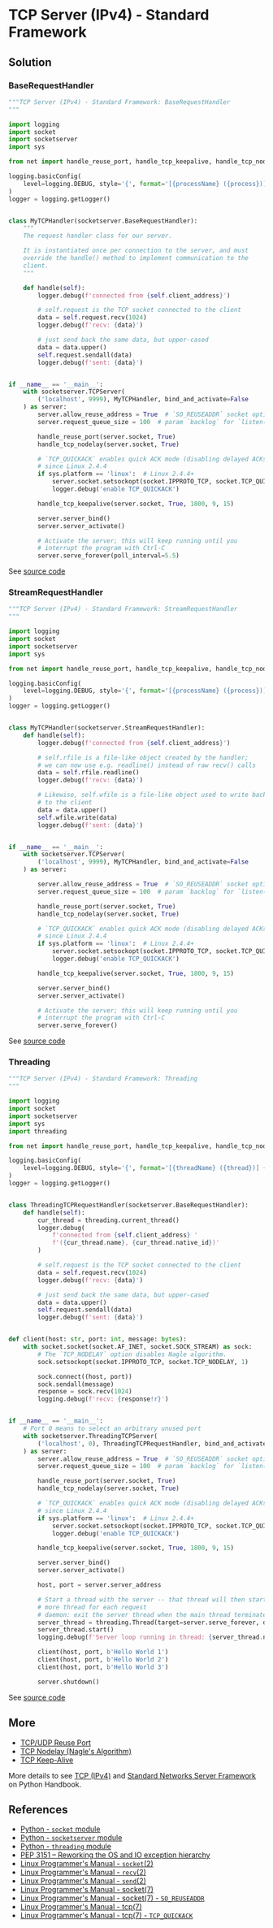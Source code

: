 # TCP Server (IPv4) - Standard Framework

## Solution

### BaseRequestHandler

```python
"""TCP Server (IPv4) - Standard Framework: BaseRequestHandler
"""

import logging
import socket
import socketserver
import sys

from net import handle_reuse_port, handle_tcp_keepalive, handle_tcp_nodelay

logging.basicConfig(
    level=logging.DEBUG, style='{', format='[{processName} ({process})] {message}'
)
logger = logging.getLogger()


class MyTCPHandler(socketserver.BaseRequestHandler):
    """
    The request handler class for our server.

    It is instantiated once per connection to the server, and must
    override the handle() method to implement communication to the
    client.
    """

    def handle(self):
        logger.debug(f'connected from {self.client_address}')

        # self.request is the TCP socket connected to the client
        data = self.request.recv(1024)
        logger.debug(f'recv: {data}')

        # just send back the same data, but upper-cased
        data = data.upper()
        self.request.sendall(data)
        logger.debug(f'sent: {data}')


if __name__ == '__main__':
    with socketserver.TCPServer(
        ('localhost', 9999), MyTCPHandler, bind_and_activate=False
    ) as server:
        server.allow_reuse_address = True  # `SO_REUSEADDR` socket option
        server.request_queue_size = 100  # param `backlog` for `listen()`

        handle_reuse_port(server.socket, True)
        handle_tcp_nodelay(server.socket, True)

        # `TCP_QUICKACK` enables quick ACK mode (disabling delayed ACKs)
        # since Linux 2.4.4
        if sys.platform == 'linux':  # Linux 2.4.4+
            server.socket.setsockopt(socket.IPPROTO_TCP, socket.TCP_QUICKACK, 1)
            logger.debug('enable TCP_QUICKACK')

        handle_tcp_keepalive(server.socket, True, 1800, 9, 15)

        server.server_bind()
        server.server_activate()

        # Activate the server; this will keep running until you
        # interrupt the program with Ctrl-C
        server.serve_forever(poll_interval=5.5)
```

See [source code](https://github.com/leven-cn/python-cookbook/blob/main/examples/core/tcp_server_ipv4_std_base.py)

### StreamRequestHandler

```python
"""TCP Server (IPv4) - Standard Framework: StreamRequestHandler
"""

import logging
import socket
import socketserver
import sys

from net import handle_reuse_port, handle_tcp_keepalive, handle_tcp_nodelay

logging.basicConfig(
    level=logging.DEBUG, style='{', format='[{processName} ({process})] {message}'
)
logger = logging.getLogger()


class MyTCPHandler(socketserver.StreamRequestHandler):
    def handle(self):
        logger.debug(f'connected from {self.client_address}')

        # self.rfile is a file-like object created by the handler;
        # we can now use e.g. readline() instead of raw recv() calls
        data = self.rfile.readline()
        logger.debug(f'recv: {data}')

        # Likewise, self.wfile is a file-like object used to write back
        # to the client
        data = data.upper()
        self.wfile.write(data)
        logger.debug(f'sent: {data}')


if __name__ == '__main__':
    with socketserver.TCPServer(
        ('localhost', 9999), MyTCPHandler, bind_and_activate=False
    ) as server:

        server.allow_reuse_address = True  # `SO_REUSEADDR` socket option
        server.request_queue_size = 100  # param `backlog` for `listen()`

        handle_reuse_port(server.socket, True)
        handle_tcp_nodelay(server.socket, True)

        # `TCP_QUICKACK` enables quick ACK mode (disabling delayed ACKs)
        # since Linux 2.4.4
        if sys.platform == 'linux':  # Linux 2.4.4+
            server.socket.setsockopt(socket.IPPROTO_TCP, socket.TCP_QUICKACK, 1)
            logger.debug('enable TCP_QUICKACK')

        handle_tcp_keepalive(server.socket, True, 1800, 9, 15)

        server.server_bind()
        server.server_activate()

        # Activate the server; this will keep running until you
        # interrupt the program with Ctrl-C
        server.serve_forever()
```

See [source code](https://github.com/leven-cn/python-cookbook/blob/main/examples/core/tcp_server_ipv4_std_stream.py)

### Threading

```python
"""TCP Server (IPv4) - Standard Framework: Threading
"""

import logging
import socket
import socketserver
import sys
import threading

from net import handle_reuse_port, handle_tcp_keepalive, handle_tcp_nodelay

logging.basicConfig(
    level=logging.DEBUG, style='{', format='[{threadName} ({thread})] {message}'
)
logger = logging.getLogger()


class ThreadingTCPRequestHandler(socketserver.BaseRequestHandler):
    def handle(self):
        cur_thread = threading.current_thread()
        logger.debug(
            f'connected from {self.client_address} '
            f'({cur_thread.name}, {cur_thread.native_id})'
        )

        # self.request is the TCP socket connected to the client
        data = self.request.recv(1024)
        logger.debug(f'recv: {data}')

        # just send back the same data, but upper-cased
        data = data.upper()
        self.request.sendall(data)
        logger.debug(f'sent: {data}')


def client(host: str, port: int, message: bytes):
    with socket.socket(socket.AF_INET, socket.SOCK_STREAM) as sock:
        # The `TCP_NODELAY` option disables Nagle algorithm.
        sock.setsockopt(socket.IPPROTO_TCP, socket.TCP_NODELAY, 1)

        sock.connect((host, port))
        sock.sendall(message)
        response = sock.recv(1024)
        logging.debug(f'recv: {response!r}')


if __name__ == '__main__':
    # Port 0 means to select an arbitrary unused port
    with socketserver.ThreadingTCPServer(
        ('localhost', 0), ThreadingTCPRequestHandler, bind_and_activate=False
    ) as server:
        server.allow_reuse_address = True  # `SO_REUSEADDR` socket option
        server.request_queue_size = 100  # param `backlog` for `listen()`

        handle_reuse_port(server.socket, True)
        handle_tcp_nodelay(server.socket, True)

        # `TCP_QUICKACK` enables quick ACK mode (disabling delayed ACKs)
        # since Linux 2.4.4
        if sys.platform == 'linux':  # Linux 2.4.4+
            server.socket.setsockopt(socket.IPPROTO_TCP, socket.TCP_QUICKACK, 1)
            logger.debug('enable TCP_QUICKACK')

        handle_tcp_keepalive(server.socket, True, 1800, 9, 15)

        server.server_bind()
        server.server_activate()

        host, port = server.server_address

        # Start a thread with the server -- that thread will then start one
        # more thread for each request
        # daemon: exit the server thread when the main thread terminates
        server_thread = threading.Thread(target=server.serve_forever, daemon=True)
        server_thread.start()
        logging.debug(f'Server loop running in thread: {server_thread.name}')

        client(host, port, b'Hello World 1')
        client(host, port, b'Hello World 2')
        client(host, port, b'Hello World 3')

        server.shutdown()
```

See [source code](https://github.com/leven-cn/python-cookbook/blob/main/examples/core/tcp_server_ipv4_std_threading.py)

## More

- [TCP/UDP Reuse Port](net_reuse_port)
- [TCP Nodelay (Nagle's Algorithm)](tcp_nodelay)
- [TCP Keep-Alive](tcp_keepalive)

More details to see [TCP (IPv4)](https://leven-cn.github.io/python-handbook/recipes/core/tcp_ipv4)
and [Standard Networks Server Framework](https://leven-cn.github.io/python-handbook/recipes/core/socketserver)
on Python Handbook.

## References

- [Python - `socket` module](https://docs.python.org/3/library/socket.html)
- [Python - `socketserver` module](https://docs.python.org/3/library/socketserver.html)
- [Python - `threading` module](https://docs.python.org/3/library/threading.html)
- [PEP 3151 – Reworking the OS and IO exception hierarchy](https://peps.python.org/pep-3151/)
- [Linux Programmer's Manual - `socket`(2)](https://manpages.debian.org/bullseye/manpages-dev/socket.2.en.html)
- [Linux Programmer's Manual - `recv`(2)](https://manpages.debian.org/bullseye/manpages-dev/recv.2.en.html)
- [Linux Programmer's Manual - `send`(2)](https://manpages.debian.org/bullseye/manpages-dev/send.2.en.html)
- [Linux Programmer's Manual - socket(7)](https://manpages.debian.org/bullseye/manpages/socket.7.en.html)
- [Linux Programmer's Manual - socket(7) - `SO_REUSEADDR`](https://manpages.debian.org/bullseye/manpages/socket.7.en.html#SO_REUSEADDR)
- [Linux Programmer's Manual - tcp(7)](https://manpages.debian.org/bullseye/manpages/tcp.7.en.html)
- [Linux Programmer's Manual - tcp(7) - `TCP_QUICKACK`](https://manpages.debian.org/bullseye/manpages/tcp.7.en.html#TCP_QUICKACK)
